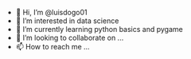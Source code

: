 - 👋 Hi, I’m @luisdogo01
- 👀 I’m interested in data science
- 🌱 I’m currently learning python basics and pygame
- 💞️ I’m looking to collaborate on ...
- 📫 How to reach me ...

<!---
luisdogo01/luisdogo01 is a ✨ special ✨ repository because its `README.md` (this file) appears on your GitHub profile.
You can click the Preview link to take a look at your changes.
--->
